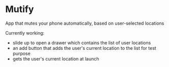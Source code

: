 # Mutify
App that mutes your phone automatically, based on user-selected locations 

Currently working:
- slide up to open a drawer which contains the list of user locations
- an add button that adds the user's current location to the list for test purpose
- gets the user's current location at launch 
